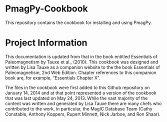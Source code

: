 PmagPy-Cookbook
===============

This repository contains the cookbook for installing and using PmagPy.

Project Information
===============

This documentation is updated from that in the book entitled Essentials of Paleomagnetism by Tauxe et al., (2010). This cookbook was designed and written by Lisa Tauxe as a companion website to the the book Essentials of Paleomagnetism, 2nd Web Edition. Chapter references to this companion book are, for example, “Essentials Chapter X”.

The files in the cookbook were first added to this Github repository on January 14, 2014 and at that point represented a version of the cookbook that was last updated on May 24, 2013. While the vast majority of the content was written and generated by Lisa Tauxe there are many chefs who contributed to the work, in particular, the MagIC Database Team (Cathy Constable, Anthony Koppers, Rupert Minnett, Nick Jarboe, and Ron Shaar).
